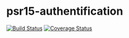# psr15-authentification

[![Build Status](https://travis-ci.org/ender9108/psr15-authentification.svg?branch=master)](https://travis-ci.org/ender9108/psr15-authentification)
[![Coverage Status](https://coveralls.io/repos/github/ender9108/psr15-authentification/badge.svg?branch=master)](https://coveralls.io/github/ender9108/psr15-authentification?branch=master)